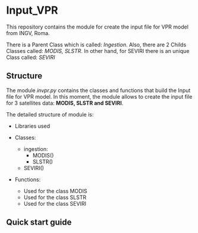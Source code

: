 # Input_VPR
This repository contains the module for create the input file for VPR model from INGV, Roma.

There is a Parent Class which is called: _*Ingestion*_. Also, there are 2 Childs Classes called: _*MODIS, SLSTR*_.
In other hand, for SEVIRI there is an unique Class called: _*SEVIRI*_

## Structure 
The module *invpr.py* contains the classes and functions that build the Input file for VPR model. In this moment, the module allows to create the input file for 3 satellites data: **MODIS, SLSTR and SEVIRI**. 

The detailed structure of module is:

- Libraries used

- Classes:
	- ingestion:
		- MODIS()
		- SLSTR()
	- SEVIRI()

- Functions:
	- Used for the class MODIS
	- Used for the class SLSTR
	- Used for the class SEVIRI 

## Quick start guide


